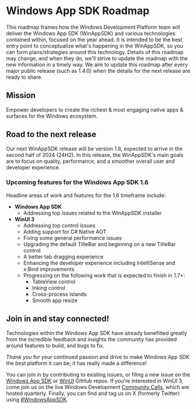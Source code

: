 # Windows App SDK Roadmap
This roadmap frames how the Windows Development Platform team will deliver the Windows App SDK (WinAppSDK) and various technologies contained within, focused on the year ahead. It is intended to be the best entry point to conceptualize what's happening in the WinAppSDK, so you can form plans/strategies around this technology.
Details of this roadmap may change, and when they do, we'll strive to update the roadmap with the new information in a timely way. We aim to update this roadmap after every major public release (such as 1.4.0) when the details for the next release are ready to share.

## Mission

Empower developers to create the richest & most engaging native apps & surfaces for the Windows ecosystem.

## Road to the next release

Our next WinAppSDK release will be version 1.6, expected to arrive in the second half of 2024 (24H2). In this release, the WinAppSDK's main goals are to focus on quality, performance, and a smoother overall user and developer experience.

### Upcoming features for the Windows App SDK 1.6

Headline areas of work and features for the 1.6 timeframe include:

- **Windows App SDK** 
  - Addressing top issues related to the WinAppSDK installer
- **WinUI 3**
  - Addressing top control issues
  - Adding support for C# Native AOT
  - Fixing some general performance issues
  - Upgrading the default TitleBar and beginning on a new TitleBar control
  - A better tab dragging experience
  - Enhancing the developer experience including IntelliSense and x:Bind improvements
  - Progressing on the following work that is expected to finish in 1.7+:
    - TableView control
    - Inking control
    - Cross-process Islands
    - Smooth app resize

## Join in and stay connected!

Technologies within the Windows App SDK have already benefitted greatly from the incredible feedback and insights the community has provided around features to build, and bugs to fix. 

*Thank you* for your continued passion and drive to make Windows App SDK the best platform it can be; it has really made a difference!

You can join in by contributing to existing issues, or filing a new issue on the [Windows App SDK](https://github.com/microsoft/WindowsAppSDK) or [WinUI](https://github.com/microsoft/microsoft-ui-xaml) GitHub repos. If you're interested in WinUI 3, come join us on the live Windows Development [Community Calls](https://www.youtube.com/playlist?list=PLI_J2v67C23ZqsolUDaHoFkF1GKvGrttB), which are hosted quarterly. Finally, you can find and tag us on X (formerly Twitter) using [#WindowsAppSDK](https://twitter.com/search?q=%23WindowsAppSDK).